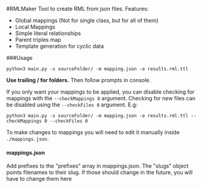 #RMLMaker
Tool to create RML from json files.
Features:

- Global mappings (Not for single class, but for all of them)
- Local Mappings
- Simple literal relationships
- Parent triples map
- Template generation for cyclic data

###Usage
```
python3 main.py -s sourceFolder/ -m mapping.json -o results.rml.ttl
``` 
**Use trailing / for folders.** Then follow prompts in console. 

If you only want your mappings to be applied, you can disable checking for mappings with the `--checkMappings 0` argument. Checking for new files can be disabled using the `--checkFiles 0` argument. E.g:

```
python3 main.py -s sourceFolder/ -m mapping.json -o results.rml.ttl --checkMappings 0 --checkFiles 0
```


To make changes to mappings you will need to edit it manually inside `./mappings.json`.

#### mappings.json

Add prefixes to the "prefixes" array in mappings.json. The "slugs" object points filenames to their slug. If those should change in the future, you will have to change them here